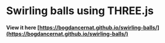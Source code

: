 # Swirling balls using THREE.js

#### View it here [https://bogdancernat.github.io/swirling-balls/](https://bogdancernat.github.io/swirling-balls/)
